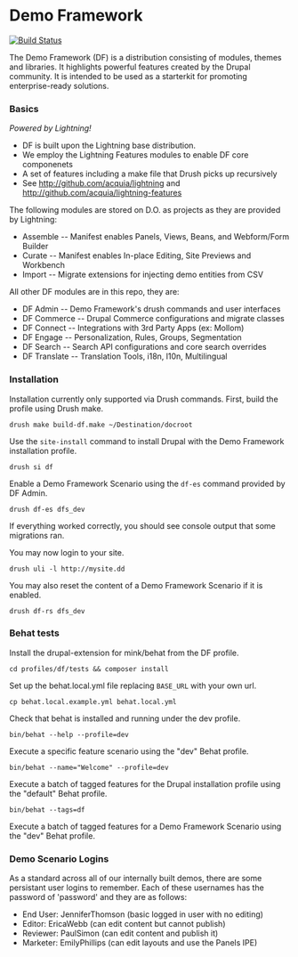 # Demo Framework
[![Build Status](https://magnum.travis-ci.com/acquia/demo_framework.svg?token=fkKCDWeX7fUCfybPUjJb&branch=7.x)](https://magnum.travis-ci.com/acquia/demo_framework)

The Demo Framework (DF) is a distribution consisting of modules, themes and libraries. It highlights powerful features created by the Drupal community. It is intended to be used as a starterkit for promoting enterprise-ready solutions.

### Basics

*Powered by Lightning!*
- DF is built upon the Lightning base distribution.
- We employ the Lightning Features modules to enable DF core componenets
- A set of features including a make file that Drush picks up recursively
- See http://github.com/acquia/lightning and http://github.com/acquia/lightning-features

The following modules are stored on D.O. as projects as they are provided by Lightning:
- Assemble -- Manifest enables Panels, Views, Beans, and Webform/Form Builder
- Curate -- Manifest enables In-place Editing, Site Previews and Workbench
- Import -- Migrate extensions for injecting demo entities from CSV

All other DF  modules are in this repo, they are:
- DF Admin -- Demo Framework's drush commands and user interfaces
- DF Commerce -- Drupal Commerce configurations and migrate classes
- DF Connect -- Integrations with 3rd Party Apps (ex: Mollom)
- DF Engage -- Personalization, Rules, Groups, Segmentation
- DF Search -- Search API configurations and core search overrides
- DF Translate -- Translation Tools, i18n, l10n, Multilingual

### Installation

Installation currently only supported via Drush commands. First, build the profile using Drush make.

  ``drush make build-df.make ~/Destination/docroot``

Use the ``site-install`` command to install Drupal with the Demo Framework installation profile.

  ``drush si df``

Enable a Demo Framework Scenario using the ``df-es`` command provided by DF Admin.

  ``drush df-es dfs_dev``

If everything worked correctly, you should see console output that some migrations ran.

You may now login to your site.

  ``drush uli -l http://mysite.dd``

You may also reset the content of a Demo Framework Scenario if it is enabled.

  ``drush df-rs dfs_dev``

### Behat tests

Install the drupal-extension for mink/behat from the DF profile.

  ``cd profiles/df/tests && composer install``

Set up the behat.local.yml file replacing ``BASE_URL`` with your own url.

  ``cp behat.local.example.yml behat.local.yml``

Check that behat is installed and running under the dev profile.

  ``bin/behat --help --profile=dev``

Execute a specific feature scenario using the "dev" Behat profile.

  ``bin/behat --name="Welcome" --profile=dev``

Execute a batch of tagged features for the Drupal installation profile using the "default" Behat profile.

  ``bin/behat --tags=df``

Execute a batch of tagged features for a Demo Framework Scenario using the "dev" Behat profile.

### Demo Scenario Logins

As a standard across all of our internally built demos, there are some persistant user logins to remember. Each of these usernames has the password of 'password' and they are as follows:
- End User: JenniferThomson  (basic logged in user with no editing)
- Editor: EricaWebb  (can edit content but cannot publish)
- Reviewer: PaulSimon  (can edit content and publish it)
- Marketer: EmilyPhillips  (can edit layouts and use the Panels IPE)

